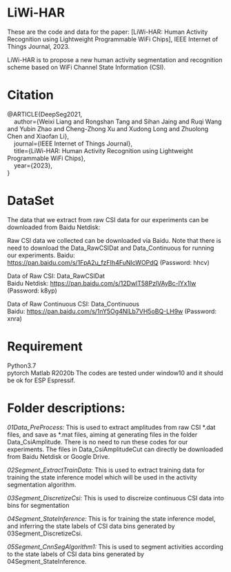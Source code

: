 # LiWi-HAR

These are the code and data for the paper: [LiWi-HAR: Human Activity Recognition using Lightweight Programmable WiFi Chips], IEEE Internet of Things Journal, 2023.

LiWi-HAR is to propose a new human activity segmentation and recognition scheme based on WiFi Channel State Information (CSI).


# Citation

@ARTICLE{DeepSeg2021,  
&nbsp; &nbsp; author={Weixi Liang and Rongshan Tang and Sihan Jaing and Ruqi Wang and Yubin Zhao and Cheng-Zhong Xu and Xudong Long and Zhuolong Chen and Xiaofan Li},  
&nbsp; &nbsp; journal={IEEE Internet of Things Journal},  
&nbsp; &nbsp; title={LiWi-HAR: Human Activity Recognition using Lightweight Programmable WiFi Chips},  
&nbsp; &nbsp; year={2023},  
}


# DataSet

The data that we extract from raw CSI data for our experiments can be downloaded from Baidu Netdisk:

Raw CSI data we collected can be downloaded via Baidu. Note that there is need to download the Data_RawCSIDat and Data_Continuous for running our experiments.
Baidu: https://pan.baidu.com/s/1FpA2u_fzFIh4FuNIcWOPdQ (Password: hhcv)  

Data of Raw CSI: Data_RawCSIDat  
Baidu Netdisk: https://pan.baidu.com/s/12DwlT58PzlVAyBc-lYx1lw (Password: k8yp)  

Data of Raw Continuous CSI: Data_Continuous  
Baidu: https://pan.baidu.com/s/1nY5Og4NlLb7VH5oBQ-LH9w (Password: xnra)  


# Requirement
Python3.7  
pytorch 
Matlab R2020b
The codes are tested under window10 and it should be ok for ESP Espressif. 


# Folder descriptions:

*01Data_PreProcess:*
This is used to extract amplitudes from raw CSI *.dat files, and save as *.mat files, aiming at generating files in the folder Data_CsiAmplitude. There is no need to run these codes for our experiments. The files in Data_CsiAmplitudeCut can directly be downloaded from Baidu Netdisk or Google Drive.

*02Segment_ExtractTrainData:*
This is used to extract training data for training the state inference model which will be used in the activity segmentation algorithm. 

*03Segment_DiscretizeCsi:*
This is used to discreize continuous CSI data into bins for segmentation

*04Segment_StateInference:*
This is for training the state inference model, and inferring the state labels of CSI data bins generated by 03Segment_DiscretizeCsi.

*05Segment_CnnSegAlgorithm1:*
This is used to segment activities according to the state labels of CSI data bins generated by 04Segment_StateInference. 

